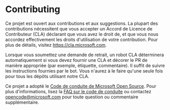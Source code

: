 # Contributing

Ce projet est ouvert aux contributions et aux suggestions. La plupart des contributions nécessitent que vous
accepter un Accord de Licence de Contributeur (CLA) déclarant que vous avez le droit de,
et que vous nous accordez effectivement les droits d'utilisation de votre contribution. Pour plus de détails, visitez
https://cla.microsoft.com.

Lorsque vous soumettez une demande de retrait, un robot CLA déterminera automatiquement si vous devez fournir une CLA et décorer le PR de manière appropriée (par exemple, étiquette, commentaire). Il suffit de suivre les instructions fournies par le bot. Vous n'aurez à le faire qu'une seule fois pour tous les dépôts utilisant notre CLA.

Ce projet a adopté le [Code de conduite de Microsoft Open Source](https://opensource.microsoft.com/codeofconduct/).
Pour plus d'informations, lisez la [FAQ sur le code de conduite](https://opensource.microsoft.com/codeofconduct/faq/)
ou contactez [opencode@microsoft.com](mailto:opencode@microsoft.com) pour toute question ou commentaire supplémentaire.
